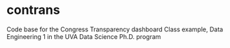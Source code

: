 # contrans
Code base for the Congress Transparency dashboard
Class example, Data Engineering 1 in the UVA Data Science Ph.D. program
